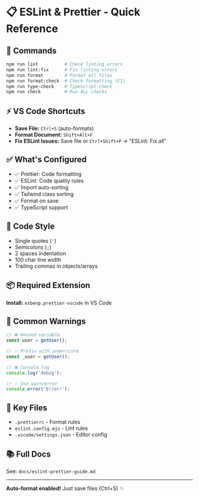 # 📋 ESLint & Prettier - Quick Reference

## 🔧 Commands

```bash
npm run lint          # Check linting errors
npm run lint:fix      # Fix linting errors
npm run format        # Format all files
npm run format:check  # Check formatting (CI)
npm run type-check    # TypeScript check
npm run check         # Run ALL checks
```

## ⚡ VS Code Shortcuts

- **Save File:** `Ctrl+S` (auto-formats)
- **Format Document:** `Shift+Alt+F`
- **Fix ESLint Issues:** Save file or `Ctrl+Shift+P` → "ESLint: Fix all"

## ✅ What's Configured

- ✅ Prettier: Code formatting
- ✅ ESLint: Code quality rules
- ✅ Import auto-sorting
- ✅ Tailwind class sorting
- ✅ Format on save
- ✅ TypeScript support

## 🎨 Code Style

- Single quotes (`'`)
- Semicolons (`;`)
- 2 spaces indentation
- 100 char line width
- Trailing commas in objects/arrays

## 📦 Required Extension

**Install:** `esbenp.prettier-vscode` in VS Code

## 🚨 Common Warnings

```typescript
// ❌ Unused variable
const user = getUser();

// ✅ Prefix with underscore
const _user = getUser();

// ❌ Console.log
console.log('debug');

// ✅ Use warn/error
console.error('Error!');
```

## 📁 Key Files

- `.prettierrc` - Format rules
- `eslint.config.mjs` - Lint rules
- `.vscode/settings.json` - Editor config

## 📚 Full Docs

See: `docs/eslint-prettier-guide.md`

---

**Auto-format enabled!** Just save files (Ctrl+S) ✨
